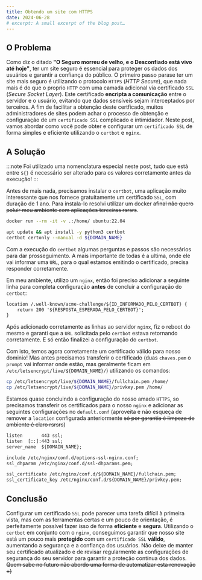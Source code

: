 ```yaml
---
title: Obtendo um site com HTTPS
date: 2024-06-28
# excerpt: A small excerpt of the blog post…
---
```


## O Problema

Como diz o ditado **"O Seguro morreu de velho, e o Desconfiado está vivo até hoje"**, ter um site seguro é essencial para proteger os dados dos usuários e garantir a confiança do público. O primeiro passo parase ter um site mais seguro é utilizando o protocolo `HTTPS` (*HTTP Secure*), que nada mais é do que o proprio `HTTP` com uma camada adicional via certificado `SSL` (*Secure Socket Layer*). Este certificado **encripta a comunicação** entre o servidor e o usuário, evitando que dados sensíveis sejam interceptados por terceiros. A fim de facilitar a obtenção deste certficado, muitos administradores de sites podem achar o processo de obtenção e configuração de um `certificado SSL` complicado e intimidador. Neste post, vamos abordar como você pode obter e configurar um `certificado SSL` de forma simples e eficiente utilizando o `certbot` e `nginx`.

## A Solução

:::note
Foi utilizado uma nomenclatura especial neste post, tudo que está entre `${}` é necessário ser alterado para os valores corretamente antes da execução!
:::

Antes de mais nada, precisamos instalar o `certbot`, uma aplicação muito interessante que nos fornece gratuitamente um certificado `SSL`, com duração de 1 ano. Para instala-lo resolvi utilizar um docker ~~afinal não quero poluir meu ambiente com aplicações terceiras rsrsrs~~.

```bash
docker run --rm -it -v .:/home/ ubuntu:22.04

apt update && apt install -y python3 certbot
certbot certonly --manual -d ${DOMAIN_NAME}
```

Com a execução do `certbot` algumas perguntas e passos são necessários para dar prosseguimento. A mais importante de todas é a ultima, onde ele vai informar uma `URL`, para o qual estamos emitindo o certificado, precisa responder corretamente.

Em meu ambiente, utilizo um `nginx`, então foi preciso adicionar a seguinte linha para completa configuração **antes** de concluir a configuração do `certbot`:

```txt
location /.well-known/acme-challenge/${ID_INFORMADO_PELO_CERTBOT} {
    return 200 '${RESPOSTA_ESPERADA_PELO_CERTBOT}';
}
```

Após adicionado corretamente as linhas ao servidor `nginx`, fiz o reboot do mesmo e garanti que a `URL` solicitada pelo `certbot` estava retornando corretamente. E só então finalizei a configuração do `certbot`.

Com isto, temos agora corretamente um certificado válido para nosso dominio! Mas antes precisamos transferir o certificado (duas `chaves.pem` o `prompt` vai informar onde estão, mas geralmente ficam em `/etc/letsencrypt/live/${DOMAIN_NAME}/`) utilizando os comandos:

```bash
cp /etc/letsencrypt/live/${DOMAIN_NAME}/fullchain.pem /home/
cp /etc/letsencrypt/live/${DOMAIN_NAME}/privkey.pem /home/
```

Estamos quase concluindo a configuração do nosso amado `HTTPS`, so precisamos transferir os certificados para o nosso `nginx` e adicionar as seguintes configurações no `default.conf` (aproveita e não esqueça de remover a `location` configurada anteriormente ~~só por garantia é limpeza de ambiente é claro rsrsrs~~)

```txt
listen       443 ssl;
listen  [::]:443 ssl;
server_name  ${DOMAIN_NAME};

include /etc/nginx/conf.d/options-ssl-nginx.conf;
ssl_dhparam /etc/nginx/conf.d/ssl-dhparams.pem;

ssl_certificate /etc/nginx/conf.d/${DOMAIN_NAME}/fullchain.pem;
ssl_certificate_key /etc/nginx/conf.d/${DOMAIN_NAME}/privkey.pem;
```

## Conclusão

Configurar um certificado `SSL` pode parecer uma tarefa difícil à primeira vista, mas com as ferramentas certas e um pouco de orientação, é perfeitamente possível fazer isso de forma **eficiente** e **segura**. Utilizando o `certbot` em conjunto com o `nginx`, conseguimos garantir que nosso site está um pouco mais **protegido** com um `certificado SSL` **válido**, aumentando a segurança e a confiança dos usuários. Não deixe de manter seu certificado atualizado e de revisar regularmente as configurações de segurança do seu servidor para garantir a proteção contínua dos dados. ~~Quem sabe no futuro não abordo uma forma de automatizar esta renovação =)~~
